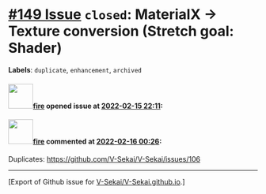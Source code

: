 # [\#149 Issue](https://github.com/V-Sekai/V-Sekai.github.io/issues/149) `closed`: MaterialX -> Texture conversion (Stretch goal: Shader)
**Labels**: `duplicate`, `enhancement`, `archived`


#### <img src="https://avatars.githubusercontent.com/u/32321?u=c2e06a3d2b49a467aa907e54aa259516440267cc&v=4" width="50">[fire](https://github.com/fire) opened issue at [2022-02-15 22:11](https://github.com/V-Sekai/V-Sekai.github.io/issues/149):



#### <img src="https://avatars.githubusercontent.com/u/32321?u=c2e06a3d2b49a467aa907e54aa259516440267cc&v=4" width="50">[fire](https://github.com/fire) commented at [2022-02-16 00:26](https://github.com/V-Sekai/V-Sekai.github.io/issues/149#issuecomment-1040935078):

Duplicates: https://github.com/V-Sekai/V-Sekai/issues/106


-------------------------------------------------------------------------------



[Export of Github issue for [V-Sekai/V-Sekai.github.io](https://github.com/V-Sekai/V-Sekai.github.io).]
